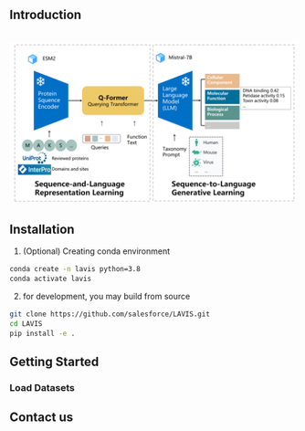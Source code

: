 ## Introduction
<p align="center">
    <br>
    <img src="assets/mmp.png"/>
    <br>
<p>

## Installation

1. (Optional) Creating conda environment

```bash
conda create -n lavis python=3.8
conda activate lavis
```
 
2. for development, you may build from source

```bash
git clone https://github.com/salesforce/LAVIS.git
cd LAVIS
pip install -e .
```

## Getting Started


### Load Datasets


## Contact us

